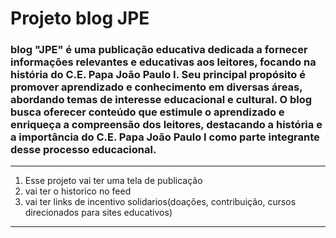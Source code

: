 # Projeto blog JPE

### blog "JPE" é uma publicação educativa dedicada a fornecer informações relevantes e educativas aos leitores, focando na história do C.E. Papa João Paulo I. Seu principal propósito é promover aprendizado e conhecimento em diversas áreas, abordando temas de interesse educacional e cultural. O blog busca oferecer conteúdo que estimule o aprendizado e enriqueça a compreensão dos leitores, destacando a história e a importância do C.E. Papa João Paulo I como parte integrante desse processo educacional.

---

1. Esse projeto vai ter uma tela de publicação
2. vai ter o historico no feed
3. vai ter links de incentivo solidarios(doações, contribuição, cursos direcionados para sites educativos)

---